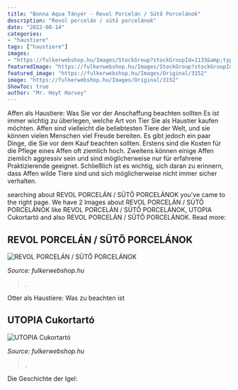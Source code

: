 ```yaml
---
title: "Bonna Aqua Tányér - Revol Porcelán / Sütő Porcelánok"
description: "Revol porcelán / sütő porcelánok"
date: "2022-08-14"
categories:
- "haustiere"
tags: ["haustiere"]
images:
- "https://fulkerwebshop.hu/Images/StockGroup?stockGroupId=1133&amp;type=Original"
featuredImage: "https://fulkerwebshop.hu/Images/StockGroup?stockGroupId=1133&amp;type=Original"
featured_image: "https://fulkerwebshop.hu/Images/Original/3152"
image: "https://fulkerwebshop.hu/Images/Original/3152"
ShowToc: true
author: "Mr. Hoyt Harvey"
---
```



Affen als Haustiere: Was Sie vor der Anschaffung beachten sollten
Es ist immer wichtig zu überlegen, welche Art von Tier Sie als Haustier kaufen möchten. Affen sind vielleicht die beliebtesten Tiere der Welt, und sie können vielen Menschen viel Freude bereiten. Es gibt jedoch ein paar Dinge, die Sie vor dem Kauf beachten sollten. Erstens sind die Kosten für die Pflege eines Affen oft ziemlich hoch. Zweitens können einige Affen ziemlich aggressiv sein und sind möglicherweise nur für erfahrene Praktizierende geeignet. Schließlich ist es wichtig, sich daran zu erinnern, dass Affen wilde Tiere sind und sich möglicherweise nicht immer sicher verhalten.

	

		
searching about REVOL PORCELÁN / SÜTŐ PORCELÁNOK you've came to the right page. We have 2 Images about REVOL PORCELÁN / SÜTŐ PORCELÁNOK like REVOL PORCELÁN / SÜTŐ PORCELÁNOK, UTOPIA Cukortartó and also REVOL PORCELÁN / SÜTŐ PORCELÁNOK. Read more:
		
    
## REVOL PORCELÁN / SÜTŐ PORCELÁNOK

<img loading=lazy src="https://fulkerwebshop.hu/Images/StockGroup?stockGroupId=1133&amp;type=Original" onerror="this.onerror=null;this.src='https://tse1.mm.bing.net/th?id=OIP.YEZlrHSaWzAJnSo21vlHBQHaHc&amp;pid=15.1';" alt="REVOL PORCELÁN / SÜTŐ PORCELÁNOK">

_Source: fulkerwebshop.hu_

>. 

	

Otter als Haustiere: Was zu beachten ist

    
## UTOPIA Cukortartó

<img loading=lazy src="https://fulkerwebshop.hu/Images/Original/3152" onerror="this.onerror=null;this.src='https://tse2.mm.bing.net/th?id=OIP.F2PWldqJp_WylO278X1QiQHaH6&amp;pid=15.1';" alt="UTOPIA Cukortartó">

_Source: fulkerwebshop.hu_

>. 

	

Die Geschichte der Igel:

